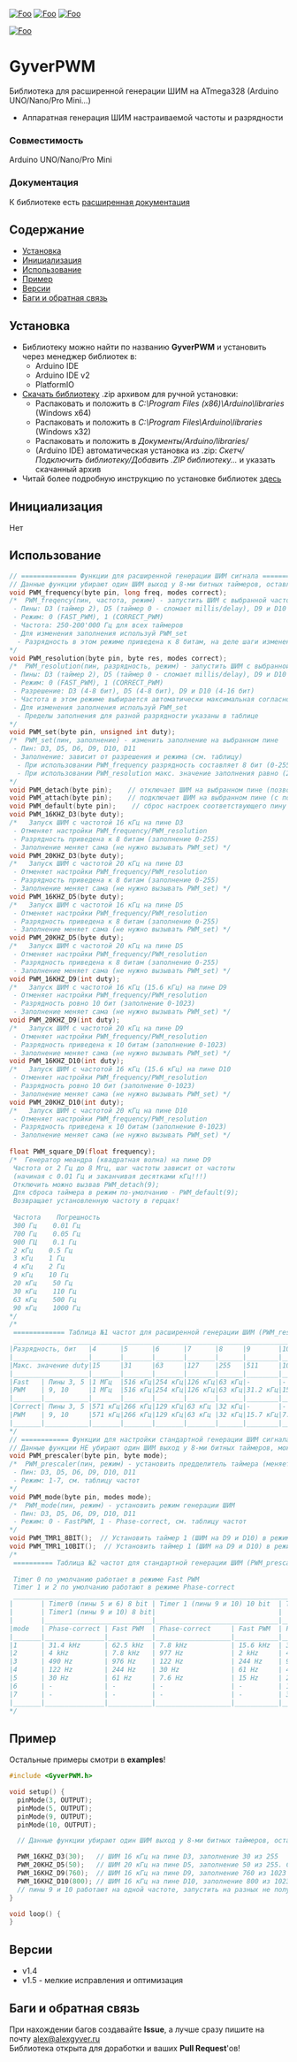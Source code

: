 [![Foo](https://img.shields.io/badge/Version-1.5-brightgreen.svg?style=flat-square)](#versions)
[![Foo](https://img.shields.io/badge/Website-AlexGyver.ru-blue.svg?style=flat-square)](https://alexgyver.ru/)
[![Foo](https://img.shields.io/badge/%E2%82%BD$%E2%82%AC%20%D0%9D%D0%B0%20%D0%BF%D0%B8%D0%B2%D0%BE-%D1%81%20%D1%80%D1%8B%D0%B1%D0%BA%D0%BE%D0%B9-orange.svg?style=flat-square)](https://alexgyver.ru/support_alex/)

[![Foo](https://img.shields.io/badge/README-ENGLISH-brightgreen.svg?style=for-the-badge)](https://github-com.translate.goog/GyverLibs/GyverPWM?_x_tr_sl=ru&_x_tr_tl=en)

# GyverPWM
Библиотека для расширенной генерации ШИМ на ATmega328 (Arduino UNO/Nano/Pro Mini...)
- Аппаратная генерация ШИМ настраиваемой частоты и разрядности

### Совместимость
Arduino UNO/Nano/Pro Mini

### Документация
К библиотеке есть [расширенная документация](https://alexgyver.ru/GyverPWM/)

## Содержание
- [Установка](#install)
- [Инициализация](#init)
- [Использование](#usage)
- [Пример](#example)
- [Версии](#versions)
- [Баги и обратная связь](#feedback)

<a id="install"></a>
## Установка
- Библиотеку можно найти по названию **GyverPWM** и установить через менеджер библиотек в:
    - Arduino IDE
    - Arduino IDE v2
    - PlatformIO
- [Скачать библиотеку](https://github.com/GyverLibs/GyverPWM/archive/refs/heads/main.zip) .zip архивом для ручной установки:
    - Распаковать и положить в *C:\Program Files (x86)\Arduino\libraries* (Windows x64)
    - Распаковать и положить в *C:\Program Files\Arduino\libraries* (Windows x32)
    - Распаковать и положить в *Документы/Arduino/libraries/*
    - (Arduino IDE) автоматическая установка из .zip: *Скетч/Подключить библиотеку/Добавить .ZIP библиотеку…* и указать скачанный архив
- Читай более подробную инструкцию по установке библиотек [здесь](https://alexgyver.ru/arduino-first/#%D0%A3%D1%81%D1%82%D0%B0%D0%BD%D0%BE%D0%B2%D0%BA%D0%B0_%D0%B1%D0%B8%D0%B1%D0%BB%D0%B8%D0%BE%D1%82%D0%B5%D0%BA)

<a id="init"></a>
## Инициализация
Нет

<a id="usage"></a>
## Использование
```cpp
// ============== Функции для расширенной генерации ШИМ сигнала ==============
// Данные функции убирают один ШИМ выход у 8-ми битных таймеров, оставляя нам ШИМ пины D3, D5, D9 и D10 на ATmega328
void PWM_frequency(byte pin, long freq, modes correct);
/*  PWM_freqency(пин, частота, режим) - запустить ШИМ с выбранной частотой
 - Пины: D3 (таймер 2), D5 (таймер 0 - сломает millis/delay), D9 и D10 (таймер 1)
 - Режим: 0 (FAST_PWM), 1 (CORRECT_PWM)
 - Частота: 250-200'000 Гц для всех таймеров
 - Для изменения заполнения используй PWM_set
  - Разрядность в этом режиме приведена к 8 битам, на деле шаги изменения разные!
*/
void PWM_resolution(byte pin, byte res, modes correct);
/*  PWM_resolution(пин, разрядность, режим) - запустить ШИМ с выбранной разрядностью
 - Пины: D3 (таймер 2), D5 (таймер 0 - сломает millis/delay), D9 и D10 (таймер 1)
 - Режим: 0 (FAST_PWM), 1 (CORRECT_PWM)
 - Разрешение: D3 (4-8 бит), D5 (4-8 бит), D9 и D10 (4-16 бит)
 - Частота в этом режиме выбирается автоматически максимальная согласно возможностям таймера (см. таблицу)
 - Для изменения заполнения используй PWM_set
  - Пределы заполнения для разной разрядности указаны в таблице
*/
void PWM_set(byte pin, unsigned int duty);
/*  PWM_set(пин, заполнение) - изменить заполнение на выбранном пине
 - Пин: D3, D5, D6, D9, D10, D11
 - Заполнение: зависит от разрешения и режима (см. таблицу)
  - При использовании PWM_frequency разрядность составляет 8 бит (0-255)
  - При использовании PWM_resolution макс. значение заполнения равно (2^разрядность - 1), также смотри таблицу
*/
void PWM_detach(byte pin);    // отключает ШИМ на выбранном пине (позволяет использовать digital Read/Write)
void PWM_attach(byte pin);    // подключает ШИМ на выбранном пине (с последними настройками)
void PWM_default(byte pin);    // сброс настроек соответствующего пину таймера на "стандартные" для Arduino
void PWM_16KHZ_D3(byte duty);
/*   Запуск ШИМ с частотой 16 кГц на пине D3
 - Отменяет настройки PWM_frequency/PWM_resolution
 - Разрядность приведена к 8 битам (заполнение 0-255)
 - Заполнение меняет сама (не нужно вызывать PWM_set) */
void PWM_20KHZ_D3(byte duty);
/*   Запуск ШИМ с частотой 20 кГц на пине D3
 - Отменяет настройки PWM_frequency/PWM_resolution
 - Разрядность приведена к 8 битам (заполнение 0-255)
 - Заполнение меняет сама (не нужно вызывать PWM_set) */
void PWM_16KHZ_D5(byte duty);
/*   Запуск ШИМ с частотой 16 кГц на пине D5
 - Отменяет настройки PWM_frequency/PWM_resolution
 - Разрядность приведена к 8 битам (заполнение 0-255)
 - Заполнение меняет сама (не нужно вызывать PWM_set) */
void PWM_20KHZ_D5(byte duty);
/*   Запуск ШИМ с частотой 20 кГц на пине D5
 - Отменяет настройки PWM_frequency/PWM_resolution
 - Разрядность приведена к 8 битам (заполнение 0-255)
 - Заполнение меняет сама (не нужно вызывать PWM_set) */
void PWM_16KHZ_D9(int duty);
/*   Запуск ШИМ с частотой 16 кГц (15.6 кГц) на пине D9
 - Отменяет настройки PWM_frequency/PWM_resolution
 - Разрядность ровно 10 бит (заполнение 0-1023)
 - Заполнение меняет сама (не нужно вызывать PWM_set) */
void PWM_20KHZ_D9(int duty);
/*   Запуск ШИМ с частотой 20 кГц на пине D9
 - Отменяет настройки PWM_frequency/PWM_resolution
 - Разрядность приведена к 10 битам (заполнение 0-1023)
 - Заполнение меняет сама (не нужно вызывать PWM_set) */
void PWM_16KHZ_D10(int duty);
/*   Запуск ШИМ с частотой 16 кГц (15.6 кГц) на пине D10
 - Отменяет настройки PWM_frequency/PWM_resolution
 - Разрядность ровно 10 бит (заполнение 0-1023)
 - Заполнение меняет сама (не нужно вызывать PWM_set) */
void PWM_20KHZ_D10(int duty);
/*   Запуск ШИМ с частотой 20 кГц на пине D10
 - Отменяет настройки PWM_frequency/PWM_resolution
 - Разрядность приведена к 10 битам (заполнение 0-1023)
 - Заполнение меняет сама (не нужно вызывать PWM_set) */
 
float PWM_square_D9(float frequency);
/*  Генератор меандра (квадратная волна) на пине D9
 Частота от 2 Гц до 8 Мгц, шаг частоты зависит от частоты
 (начиная с 0.01 Гц и заканчивая десятками кГц!!!)
 Отключить можно вызвав PWM_detach(9);
 Для сброса таймера в режим по-умолчанию - PWM_default(9);
 Возвращает установленную частоту в герцах!
 
 Частота    Погрешность
 300 Гц    0.01 Гц
 700 Гц    0.05 Гц
 900 ГЦ    0.1 Гц
 2 кГц    0.5 Гц
 3 кГц    1 Гц
 4 кГц    2 Гц
 9 кГц    10 Гц
 20 кГц    50 Гц
 30 кГц    110 Гц
 63 кГц    500 Гц
 90 кГц    1000 Гц
*/
/*
 ============= Таблица №1 частот для расширенной генерации ШИМ (PWM_resolution) =============
 _________________________________________________________________________________________________________________________
|Разрядность, бит   |4      |5      |6      |7      |8     |9       |10      |11     |12     |13     |14    |15    |16    |
|___________________|_______|_______|_______|_______|______|________|________|_______|_______|_______|______|______|______|
|Макс. значение duty|15     |31     |63     |127    |255   |511     |1023    |2047   |4095   |8191   |16383 |32767 |65535 |
|___________________|_______|_______|_______|_______|______|________|________|_______|_______|_______|______|______|______|
|Fast   | Пины 3, 5 |1 МГц  |516 кГц|254 кГц|126 кГц|63 кГц|-       |-       |-      |-      |-      |-     |-     |-     |
|PWM    | 9, 10     |1 МГц  |516 кГц|254 кГц|126 кГц|63 кГц|31.2 кГц|15.6 кГц|7.8 кГц|3.9 кГц|1.9 кГц|980 Гц|488 Гц|244 Гц|
|_______|___________|_______|_______|_______|_______|______|________|________|_______|_______|_______|______|______|______|
|Correct| Пины 3, 5 |571 кГц|266 кГц|129 кГц|63 кГц |32 кГц|-       |-       |-      |-      |-      |-     |-     |-     |
|PWM    | 9, 10     |571 кГц|266 кГц|129 кГц|63 кГц |32 кГц|15.7 кГц|7.8 кГц |3.9 кГц|1.9 кГц|976 Гц |488 Гц|244 Гц|122 Гц|
|_______|___________|_______|_______|_______|_______|______|________|________|_______|_______|_______|______|______|______|
*/
// ============ Функции для настройки стандартной генерации ШИМ сигнала (analogWrite) ============
// Данные функции НЕ убирают один ШИМ выход у 8-ми битных таймеров, можно использовать все 6 ШИМ пинов с настроенной частотой! См. таблицу.
void PWM_prescaler(byte pin, byte mode);
/*  PWM_prescaler(пин, режим) - установить предделитель таймера (меняет частоту ШИМ)
 - Пин: D3, D5, D6, D9, D10, D11
 - Режим: 1-7, см. таблицу частот
*/
void PWM_mode(byte pin, modes mode);
/*  PWM_mode(пин, режим) - установить режим генерации ШИМ
 - Пин: D3, D5, D6, D9, D10, D11
 - Режим: 0 - FastPWM, 1 - Phase-correct, см. таблицу частот
*/
void PWM_TMR1_8BIT();  // Установить таймер 1 (ШИМ на D9 и D10) в режим 8 бит. См. таблицу частот
void PWM_TMR1_10BIT();  // Установить таймер 1 (ШИМ на D9 и D10) в режим 10 бит. См. таблицу частот
/*
 ========== Таблица №2 частот для стандартной генерации ШИМ (PWM_prescaler) ==========
 
 Timer 0 по умолчанию работает в режиме Fast PWM 
 Timer 1 и 2 по умолчанию работают в режиме Phase-correct
 _______________________________________________________________________________________________
|       | Timer0 (пины 5 и 6) 8 bit | Timer 1 (пины 9 и 10) 10 bit  | Timer2 (пины 3 и 11) 8 bit|
|       | Timer1 (пины 9 и 10) 8 bit|                               |                           |
|       |___________________________|_______________________________|___________________________|
|mode   | Phase-correct | Fast PWM  | Phase-correct     | Fast PWM  | Phase-correct | Fast PWM  |
|_______|_______________|___________|___________________|___________|_______________|___________|
|1      | 31.4 kHz      | 62.5 kHz  | 7.8 kHz           | 15.6 kHz  | 31.4 kHz      | 62.5 kHz  |
|2      | 4 kHz         | 7.8 kHz   | 977 Hz            | 2 kHz     | 4 kHz         | 8 kHz     |
|3      | 490 Hz        | 976 Hz    | 122 Hz            | 244 Hz    | 980 Hz        | 2 kHz     |
|4      | 122 Hz        | 244 Hz    | 30 Hz             | 61 Hz     | 490 Hz        | 980 Hz    |
|5      | 30 Hz         | 61 Hz     | 7.6 Hz            | 15 Hz     | 245 Hz        | 490 Hz    |
|6      | -             | -         | -                 | -         | 122 Hz        | 244 Hz    |
|7      | -             | -         | -                 | -         | 30 Hz         | 60 Hz     |
|_______|_______________|___________|___________________|___________|_______________|___________|
*/
```

<a id="example"></a>
## Пример
Остальные примеры смотри в **examples**!
```cpp
#include <GyverPWM.h>

void setup() {
  pinMode(3, OUTPUT);
  pinMode(5, OUTPUT);
  pinMode(9, OUTPUT);
  pinMode(10, OUTPUT);

  // Данные функции убирают один ШИМ выход у 8-ми битных таймеров, оставляя нам ШИМ пины D3, D5, D9 и D10 на ATmega328

  PWM_16KHZ_D3(30);   // ШИМ 16 кГц на пине D3, заполнение 30 из 255
  PWM_20KHZ_D5(50);   // ШИМ 20 кГц на пине D5, заполнение 50 из 255. Сломает millis() и delay()!
  PWM_16KHZ_D9(760);  // ШИМ 16 кГц на пине D9, заполнение 760 из 1023
  PWM_16KHZ_D10(800); // ШИМ 16 кГц на пине D10, заполнение 800 из 1023
  // пины 9 и 10 работают на одной частоте, запустить на разных не получится
}

void loop() {
}
```

<a id="versions"></a>
## Версии
- v1.4
- v1.5 - мелкие исправления и оптимизация

<a id="feedback"></a>
## Баги и обратная связь
При нахождении багов создавайте **Issue**, а лучше сразу пишите на почту [alex@alexgyver.ru](mailto:alex@alexgyver.ru)  
Библиотека открыта для доработки и ваших **Pull Request**'ов!

